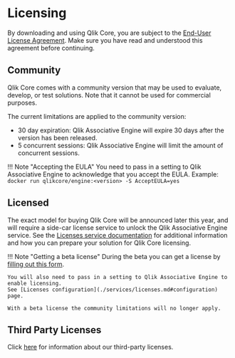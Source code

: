 # Licensing

By downloading and using Qlik Core, you are subject to the [End-User License Agreement](./beta.md).
Make sure you have read and understood this agreement before continuing.

## Community

Qlik Core comes with a community version that may be used to evaluate,
develop, or test solutions. Note that it cannot be used for commercial purposes.

The current limitations are applied to the community version:

* 30 day expiration: Qlik Associative Engine will expire 30 days after the version has been released.
* 5 concurrent sessions: Qlik Associative Engine will limit the amount of concurrent sessions.

!!! Note "Accepting the EULA"
    You need to pass in a setting to Qlik Associative Engine to acknowledge that
    you accept the EULA. Example: `docker run qlikcore/engine:<version> -S AcceptEULA=yes`

## Licensed

The exact model for buying Qlik Core will be announced later this year, and will require
a side-car license service to unlock the Qlik Associative Engine service. See the
[Licenses service documentation](./services/licenses.md) for additional information and how you can
prepare your solution for Qlik Core licensing.

!!! Note "Getting a beta license"
    During the beta you can get a license by [filling out this form](./license-registration.md).

    You will also need to pass in a setting to Qlik Associative Engine to enable licensing.
    See [Licenses configuration](./services/licenses.md#configuration) page.

    With a beta license the community limitations will no longer apply.

## Third Party Licenses

Click [here](./third-party-licenses.md) for information about our third-party licenses.
